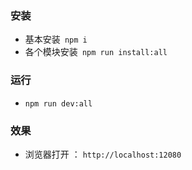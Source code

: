### 安装
+ 基本安装` npm i`
+ 各个模块安装` npm run install:all`

### 运行
+ `npm run dev:all`

### 效果
+ 浏览器打开 ： `http://localhost:12080`
